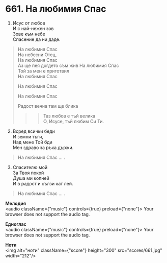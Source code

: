 # 661. На любимия Спас  

1. Исус от любов  
И с най-нежен зов  
Зове към небе  
Спасение да ни даде.  

> На любимия Спас  
> На небесни Отец,  
> На любимия Спас  
> Аз ще пея догдето съм жив
> На любимия Спас  
> Той за мен е приготвил  
> На любимия Спас  
> 
> На любимия Спас  
> 
> На любимия Спас  
> 
> Радост вечна там ще блика  
>> > Таз любов е тъй велика  
> > О, Исусе, тъй любим Си Ти.  

2. Всред всички беди  
И земни тъги,  
Над мене Той бди  
Мен здраво за ръка държи.  

> На любимия Спас ... .  

3. Спасителю мой  
За Твоя покой  
Душа ми копней  
И в радост и сълзи кат лей.  

> На любимия Спас ... .  

__Мелодия__  
<audio className={"music"} controls={true} preload={"none"}><source src="mp3/661.mp3" type="audio/mpeg"/>
Your browser does not support the audio tag.
</audio>  

__Едноглас__  
<audio className={"music"} controls={true} preload={"none"}><source src="transp/661.mp3" type="audio/mpeg"/>
Your browser does not support the audio tag.
</audio>  

__Ноти__  
<img alt="ноти" className={"score"} height="300" src="scores/661.jpg" width="212"/>
